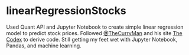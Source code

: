 # linearRegressionStocks
Used Quant API and Jupyter Notebook to create simple linear regression model to predict stock prices.
Followed [@TheCurryMan](https://github.com/TheCurryMan) and his site [The Codex](thecodex.com) to derive code. 
Still getting my feet wet with Jupyter Notebook, Pandas, and machine learning.
